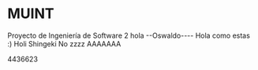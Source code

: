 # MUINT
Proyecto de Ingeniería de Software 2
hola
--Oswaldo---- Hola como estas
:)
Holi
Shingeki No zzzz
AAAAAAA

4436623
